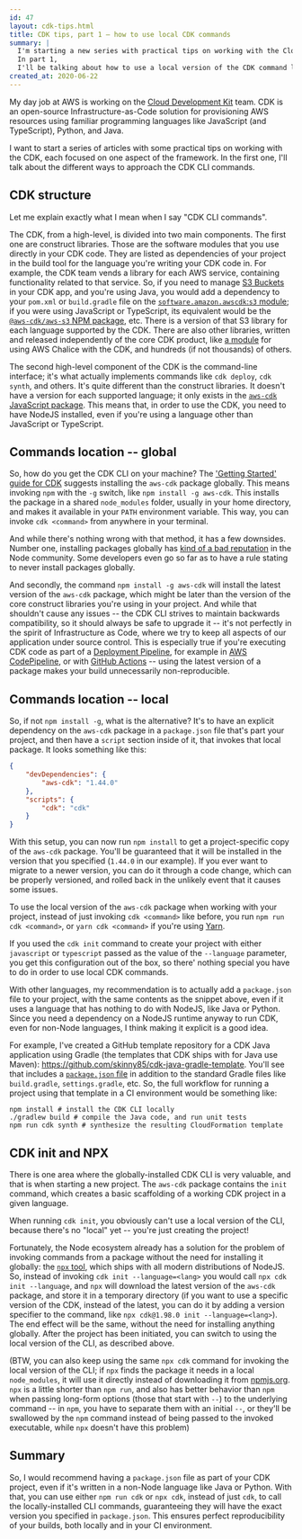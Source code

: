 ```yaml
---
id: 47
layout: cdk-tips.html
title: CDK tips, part 1 – how to use local CDK commands
summary: |
  I'm starting a new series with practical tips on working with the Cloud Development Kit.
  In part 1,
  I'll be talking about how to use a local version of the CDK command line.
created_at: 2020-06-22
---
```


My day job at AWS is working on the
[Cloud Development Kit](https://github.com/aws/aws-cdk) team.
CDK is an open-source Infrastructure-as-Code solution for provisioning AWS resources using familiar programming languages like JavaScript (and TypeScript),
Python, and Java.

I want to start a series of articles with some practical tips on working with the CDK,
each focused on one aspect of the framework.
In the first one,
I'll talk about the different ways to approach the CDK CLI commands.

## CDK structure

Let me explain exactly what I mean when I say "CDK CLI commands".

The CDK,
from a high-level,
is divided into two main components.
The first one are construct libraries.
Those are the software modules that you use directly in your CDK code.
They are listed as dependencies of your project in the build tool for the language you're writing your CDK code in.
For example, the CDK team vends a library for each AWS service,
containing functionality related to that service.
So, if you need to manage
[S3 Buckets](https://docs.aws.amazon.com/AmazonS3/latest/dev/UsingBucket.html)
in your CDK app,
and you're using Java,
you would add a dependency to your `pom.xml` or `build.gradle`
file on the
[`software.amazon.awscdk`:`s3` module](https://search.maven.org/artifact/software.amazon.awscdk/s3);
if you were using JavaScript or TypeScript,
its equivalent would be the
[`@aws-cdk/aws-s3` NPM package](https://www.npmjs.com/package/@aws-cdk/aws-s3), etc.
There is a version of that S3 library for each language supported by the CDK.
There are also other libraries,
written and released independently of the core CDK product,
like [a module](https://github.com/alexpulver/cdk-chalice)
for using AWS Chalice with the CDK,
and hundreds (if not thousands)
of others.

The second high-level component of the CDK is the command-line interface;
it's what actually implements commands like `cdk deploy`,
`cdk synth`, and others.
It's quite different than the construct libraries.
It doesn't have a version for each supported language;
it only exists in the
[`aws-cdk` JavaScript package](https://www.npmjs.com/package/aws-cdk).
This means that,
in order to use the CDK,
you need to have NodeJS installed,
even if you're using a language other than JavaScript or TypeScript.

## Commands location -- global

So, how do you get the CDK CLI on your machine?
The ['Getting Started' guide for CDK](https://docs.aws.amazon.com/cdk/latest/guide/getting_started.html#getting_started_install)
suggests installing the `aws-cdk` package globally.
This means invoking `npm` with the `-g` switch,
like `npm install -g aws-cdk`.
This installs the package in a shared `node_modules` folder,
usually in your home directory,
and makes it available in your `PATH` environment variable.
This way, you can invoke `cdk <command>` from anywhere in your terminal.

And while there's nothing wrong with that method,
it has a few downsides.
Number one,
installing packages globally has
[kind of a bad reputation](https://www.smashingmagazine.com/2016/01/issue-with-global-node-npm-packages)
in the Node community.
Some developers even go so far as to have a rule stating to never install packages globally.

And secondly,
the command `npm install -g aws-cdk` will install the latest version of the `aws-cdk` package,
which might be later than the version of the core construct libraries you're using in your project.
And while that shouldn't cause any issues --
the CDK CLI strives to maintain backwards compatibility,
so it should always be safe to upgrade it --
it's not perfectly in the spirit of Infrastructure as Code,
where we try to keep all aspects of our application under source control.
This is especially true if you're executing CDK code as part of a
[Deployment Pipeline](https://www.amazon.com/gp/product/0321601912),
for example in [AWS CodePipeline](https://aws.amazon.com/codepipeline),
or with [GitHub Actions](https://github.com/features/actions) --
using the latest version of a package makes your build unnecessarily non-reproducible.

## Commands location -- local

So, if not `npm install -g`, what is the alternative?
It's to have an explicit dependency on the `aws-cdk` package in a `package.json` file that's part your project,
and then have a `script` section inside of it,
that invokes that local package.
It looks something like this:

```json
{
    "devDependencies": {
        "aws-cdk": "1.44.0"
    },
    "scripts": {
        "cdk": "cdk"
    }
}
```

With this setup,
you can now run `npm install` to get a project-specific copy of the `aws-cdk` package.
You'll be guaranteed that it will be installed in the version that you specified
(`1.44.0` in our example).
If you ever want to migrate to a newer version,
you can do it through a code change,
which can be properly versioned,
and rolled back in the unlikely event that it causes some issues.

To use the local version of the `aws-cdk` package when working with your project,
instead of just invoking `cdk <command>` like before,
you run `npm run cdk <command>`,
or `yarn cdk <command>` if you're using [Yarn](https://yarnpkg.com).

If you used the `cdk init` command to create your project with either `javascript`
or `typescript` passed as the value of the `--language` parameter,
you get this configuration out of the box,
so there' nothing special you have to do in order to use local CDK commands.

With other languages, my recommendation is to actually add a `package.json`
file to your project,
with the same contents as the snippet above,
even if it uses a language that has nothing to do with NodeJS,
like Java or Python.
Since you need a dependency on a NodeJS runtime anyway to run CDK,
even for non-Node languages,
I think making it explicit is a good idea.

For example, I've created a GitHub template repository
for a CDK Java application using Gradle
(the templates that CDK ships with for Java use Maven):
https://github.com/skinny85/cdk-java-gradle-template.
You'll see that includes a
[`package.json` file](https://github.com/skinny85/cdk-java-gradle-template/blob/master/package.json)
in addition to the standard Gradle files like `build.gradle`,
`settings.gradle`, etc.
So, the full workflow for running a project using that template in a CI environment would be something like:

```shell
npm install # install the CDK CLI locally
./gradlew build # compile the Java code, and run unit tests
npm run cdk synth # synthesize the resulting CloudFormation template 
```

## CDK init and NPX

There is one area where the globally-installed CDK CLI is very valuable,
and that is when starting a new project.
The `aws-cdk` package contains the `init` command,
which creates a basic scaffolding of a working CDK project in a given language.

When running `cdk init`,
you obviously can't use a local version of the CLI,
because there's no "local" yet --
you're just creating the project!

Fortunately, the Node ecosystem already has a solution for the problem of invoking commands from a package without the need for installing it globally:
the [`npx` tool](https://www.npmjs.com/package/npx),
which ships with all modern distributions of NodeJS.
So, instead of invoking `cdk init --language=<lang>`
you would call `npx cdk init --language`,
and `npx` will download the latest version of the `aws-cdk` package,
and store it in a temporary directory
(if you want to use a specific version of the CDK, instead of the latest,
you can do it by adding a version specifier to the command,
like `npx cdk@1.98.0 init --language=<lang>`).
The end effect will be the same,
without the need for installing anything globally.
After the project has been initiated,
you can switch to using the local version of the CLI,
as described above.

(BTW, you can also keep using the same `npx cdk`
command for invoking the local version of the CLI;
if `npx` finds the package it needs in a local `node_modules`,
it will use it directly instead of downloading it from [npmjs.org](https://npmjs.org).
`npx` is a little shorter than `npm run`,
and also has better behavior than `npm` when passing long-form options
(those that start with `--`)
to the underlying command --
in `npm`, you have to separate them with an initial `--`,
or they'll be swallowed by the `npm`
command instead of being passed to the invoked executable,
while `npx` doesn't have this problem)

## Summary

So, I would recommend having a `package.json` file as part of your CDK project,
even if it's written in a non-Node language like Java or Python.
With that, you can use either `npm run cdk` or `npx cdk`,
instead of just `cdk`,
to call the locally-installed CLI commands,
guaranteeing they will have the exact version you specified in `package.json`.
This ensures perfect reproducibility of your builds,
both locally and in your CI environment.
